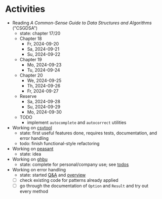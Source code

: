 # Activities

- Reading _A Common-Sense Guide to Data Structures and Algorithms_ ("CSGDSA")
    - state: chapter 17/20
    - Chapter 18
        - Fr, 2024-09-20
        - Sa, 2024-09-21
        - Su, 2024-09-22
    - Chapter 19
        - Mo, 2024-09-23
        - Tu, 2024-09-24
    - Chapter 20
        - We, 2024-09-25
        - Th, 2024-09-26
        - Fr, 2024-09-27
    - Reserve
        - Sa, 2024-09-28
        - Su, 2024-09-29
        - Mo, 2024-09-30
    - TODO
        - implement `autocomplete` and `autocorrect` utilities
- Working on [csvtool](https://github.com/patrickbucher/csvtool)
    - state: first useful features done, requires tests, documentation, and
      error handling
    - todo: finish functional-style refactoring
- Working on [peasant](https://github.com/patrickbucher/peasant)
    - state: idea
- Working on [ghbu](https://github.com/patrickbucher/ghbu)
    - state: complete for personal/company use; see
      [todos](https://github.com/patrickbucher/ghbu?tab=readme-ov-file#todo)
- Working on error handling
    - state: started [Q&A](error-handling/error-handling.md) and
      [overview](error-handling/error-handling.png)
    - [ ] check existing code for patterns already applied
    - [ ] go through the documentation of `Option` and `Result` and try out every method
